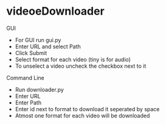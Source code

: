 # videoeDownloader
GUI

  - For GUI run gui.py
  - Enter URL and select Path
  - Click Submit
  - Select format for each video (tiny is for audio)
  - To unselect a video uncheck the checkbox next to it
  
Command Line

  - Run downloader.py
  - Enter URL
  - Enter Path
  - Enter id next to format to download it seperated by space
  - Atmost one format for each video will be downloaded
